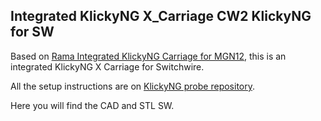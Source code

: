 ## Integrated KlickyNG X_Carriage CW2 KlickyNG for SW

Based on [Rama Integrated KlickyNG Carriage for MGN12](../Rama/), this is an integrated KlickyNG X Carriage for Switchwire.

All the setup instructions are on [KlickyNG probe repository](../../../../../Probes\KlickyNG).

Here you will find the CAD and STL SW.